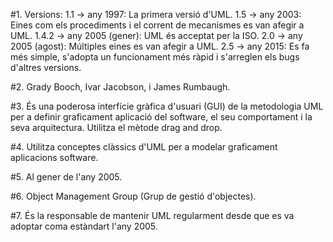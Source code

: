 #1. Versions:
      1.1 -> any 1997: La primera versió d'UML.
      1.5 -> any 2003: Eines com els procediments i el corrent de mecanismes es van afegir a UML.
      1.4.2 -> any 2005 (gener): UML és acceptat per la ISO.
      2.0 -> any 2005 (agost): Múltiples eines es van afegir a UML.
      2.5 -> any 2015: Es fa més simple, s'adopta un funcionament més ràpid i s'arreglen els bugs d'altres versions.
      
#2. Grady Booch, Ivar Jacobson, i James Rumbaugh.

#3. És una poderosa interfície gràfica d'usuari (GUI) de la metodologia UML per a definir graficament aplicació del software, el seu comportament i 
la seva arquitectura. Utilitza el mètode drag and drop.

#4. Utilitza conceptes clàssics d'UML per a modelar graficament aplicacions software.

#5. Al gener de l'any 2005.

#6. Object Management Group (Grup de gestió d'objectes).

#7. És la responsable de mantenir UML regularment desde que es va adoptar coma estàndart l'any 2005.
